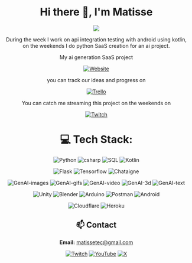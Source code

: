 <div align="center">
<h1>Hi there 👋, I'm Matisse</h1>

![](https://img.shields.io/badge/Software%20Engineer-California-blue)

During the week I work on api integration testing with android using kotlin, on the weekends I do python SaaS creation for an ai project.

My ai generation SaaS project

[![Website](https://img.shields.io/badge/Website-matissetec.dev-blue?style=for-the-badge&color=darkgreen&logo=vercel&logoColor=green)](https://matissetec.dev/)

you can track our ideas and progress on

[![Trello](https://img.shields.io/badge/Trello-%23026AA7.svg?style=for-the-badge&logo=Trello&logoColor=white)](https://trello.matissetec.dev/)

You can catch me streaming this project on the weekends on 

[![Twitch](https://img.shields.io/twitch/status/matissetec?style=for-the-badge&labelColor=6441a5&logo=Twitch&logoColor=white)](https://www.twitch.tv/matissetec)


# 💻 Tech Stack:
![Python](https://img.shields.io/badge/python-009117?logo=python&logoColor=ffdd54)
![csharp](https://img.shields.io/badge/c%23-009117?logo=sharp)
![SQL](https://img.shields.io/badge/sql-009117?logo=SQLite)
![Kotlin](https://img.shields.io/badge/kotlin-009117?logo=kotlin)

![Flask](https://img.shields.io/badge/flask-01A773?logo=flask&logoColor=white)
![Tensorflow](https://img.shields.io/badge/TensorFlow-01A773?logo=TensorFlow)
![Chataigne](https://img.shields.io/badge/Chataigne-01A773)

![GenAI-images](https://img.shields.io/badge/gen%20ai-images-green?logo=anthropic)
![GenAI-gifs](https://img.shields.io/badge/gen%20ai-gifs-blue?logo=anthropic)
![GenAI-video](https://img.shields.io/badge/gen%20ai-video-yellow?logo=anthropic)
![GenAI-3d](https://img.shields.io/badge/gen%20ai-3d-teal?logo=anthropic)
![GenAI-text](https://img.shields.io/badge/gen%20ai-text-orange?logo=anthropic)

![Unity](https://img.shields.io/badge/Unity-215E00?logo=unity&logoColor=blue)
![Blender](https://img.shields.io/badge/Blender-215E00?logo=Blender&logoColor=3DDC84)
![Arduino](https://img.shields.io/badge/Arduino-215E00?logo=Arduino&logoColor=00E5CA)
![Postman](https://img.shields.io/badge/Postman-215E00?logo=postman&logoColor=FF6C37)
![Android](https://img.shields.io/badge/Android-215E00?logo=android&logoColor=3DDC84)

![Cloudflare](https://img.shields.io/badge/Cloudflare-F38020?logo=Cloudflare&logoColor=white) ![Heroku](https://img.shields.io/badge/Heroku-6441a5?logo=Heroku&logoColor=white)


## 📫 Contact
**Email:** matissetec@gmail.com

[![Twitch](https://img.shields.io/badge/Twitch-%239146FF.svg?style=for-the-badge&logo=Twitch&logoColor=white)](https://www.twitch.tv/matissetec)
[![YouTube](https://img.shields.io/badge/YouTube-%23FF0000.svg?style=for-the-badge&logo=YouTube&logoColor=white)](https://www.youtube.com/@matissetec)
[![X](https://img.shields.io/badge/Twitter-%23000000.svg?style=for-the-badge&logo=X&logoColor=white)](https://twitter.com/matissetec)

<!--<details>
<summary>Click for GitHub Stats</summary>

# 📊 GitHub Stats:
![](https://badges.pufler.dev/visits/matissesprojects/matissesprojects?logo=GitHub&label=visits&color=success&logoColor=white&style=flat-square)

![](https://github-readme-stats.vercel.app/api/top-langs/?username=matissesProjects&theme=dark&hide_border=true&include_all_commits=true&count_private=true&layout=compact)

This is very funny to me as I mostly program in python and kotlin, but a lot of that code is private

# 🔝 Top Contributed Repo 
![](https://github-contributor-stats.vercel.app/api?username=matissesprojects&limit=3&theme=dark&combine_all_yearly_contributions=true&count_private=true&layout=compact)

</details> -->
</div>
